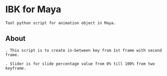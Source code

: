 # IBK for Maya

    Tool python script for animation object in Maya.

## About

    . This script is to create in-between key from 1st frame with second frame.

    . Slider is for slide percentage value from 0% till 100% from two keyframe.
